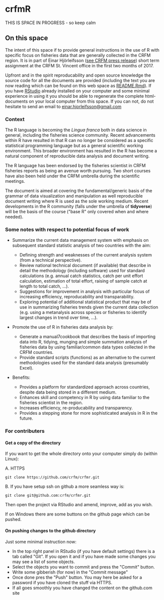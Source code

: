 # crfmR

THIS IS SPACE IN PROGRESS - so keep calm

## On this space

The intent of this space if to provide general instructions in the use of R with specific focus on fisheries data that are generally collected in the CRFM region. It is in part of Einar Hjörleifsson ([see CRFM press release](http://www.crfm.int/index.php?option=com_k2&view=item&id=544:top-fisheries-data-expert-from-iceland-shares-expertise-with-crfm-countries&Itemid=179)) short term assignment at the CRFM St. Vincent office in the first two months of 2017.

Upfront and in the spirit reproducability and open source knowledge the source code for all the documents are provided (including the text you are now reading which can be found on this web space as [README.Rmd](https://raw.githubusercontent.com/crfm/crfmr/master/README.Rmd)). If you have [RStudio](https://www.rstudio.com) already installed on your computer and some minimal experience in using it you should be able to regenerate the complete html-documents on your local computer from this space. If you can not, do not hesitate to send an email to einar.hjorleifsson@gmail.com

### Context

The R language is becoming the _Lingua franca_ both in data science in general, including the fisheries science community. Recent advancements within R have resulted in that R can no longer be considered as a specific statistical programming language but as a general scientific working environment. This broader environment has resulted in the R has become a natural component of reproducible data analysis and document writing.

The R language has been endorsed by the fisheries scientist in CRFM fisheries reports as being an avenue worth pursuing. Two short courses have also been held under the CRFM umbrella during the scientific meetings.

The document is aimed at covering the fundamental/generic basis of the grammar of data visualization and manipulation as well reproducible document writing where R is used as the sole working medium. Recent developments in the R community (falls under the umbrella of __tidyverse__) will be the basis of the course ("base R" only covered when and where needed).

### Some notes with respect to potential focus of work

* Summarize the current data management system with emphasis on subsequent standard statistic analysis of two countries with the aim:
    - Defining strength and weaknesses of the current analysis system (from a technical perspective).
    - Review national technical document (if available) that describe in detail the methodology (including software) used for standard calculations (e.g. annual catch statistics, catch per unit effort calculation, estimation of total effort, raising of sample catch at length to total catch, ...).
    - Suggestions for improvement in analysis with particular focus of increasing efficiency, reproducability and transparability.
    - Exploring potential of additional statistical product that may be of use in summarizing fisheries trends given the current data collection (e.g. using a metanalysis across species or fisheries to identify largest changes in trend over time, ...).

* Promote the use of R in fisheries data analysis by:
    - Generate a manual7cookbook that describes the basis of importing data into R, tidying, munging and simple summation analysis of fisheries data by using familiar/common data types collected in the CRFM countries.
    - Provide standard scripts (functions) as an alternative to the current methodologies used for the standard data analysis (presumably Excel).
    
* Benefits:
    - Provides a platform for standardized approach across countries, despite data being stored in a different medium.
    - Enhances skill and competency in R by using data familiar to the fisheries scientist in the region.
    - Increases efficiency, re-producability and transparency.
    - Provides a stepping stone for more sophisticated analysis in R in the future.

### For contributers

#### Get a copy of the directory

If you want to get the whole directory onto your computer simply do (within Linux):

A. HTTPS
```
git clone https://github.com/crfm/crfmr.git
```

B. If you have setup ssh on github a more seamless way is:
```
git clone git@github.com:crfm/crfmr.git
```

Then open the project via RStudio and amend, improve, add as you wish.

If on Windows there are some buttons on the github page which can be pushed.

#### On pushing changes to the github directory

Just some minimal instruction now:

* In the top right panel in RStudio (if you have default settings) there is a tab called "Git". If you open it and if you have made some changes you may see a list of some objects.
* Select the objects you want to commit and press the "Commit" button.
* Write some gibberish (for now) in the "Commit message"
* Once done pres the "Push" button. You may here be asked for a password if you have cloned the stuff via HTTPS.
* If all goes smoothly you have changed the content on the github.com site



